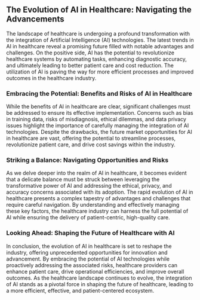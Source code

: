 ## The Evolution of AI in Healthcare: Navigating the Advancements

The landscape of healthcare is undergoing a profound transformation with the integration of Artificial Intelligence (AI) technologies. The latest trends in AI in healthcare reveal a promising future filled with notable advantages and challenges. On the positive side, AI has the potential to revolutionize healthcare systems by automating tasks, enhancing diagnostic accuracy, and ultimately leading to better patient care and cost reduction. The utilization of AI is paving the way for more efficient processes and improved outcomes in the healthcare industry.

### Embracing the Potential: Benefits and Risks of AI in Healthcare

While the benefits of AI in healthcare are clear, significant challenges must be addressed to ensure its effective implementation. Concerns such as bias in training data, risks of misdiagnosis, ethical dilemmas, and data privacy issues highlight the importance of carefully managing the integration of AI technologies. Despite the drawbacks, the future market opportunities for AI in healthcare are vast, offering the potential to streamline processes, revolutionize patient care, and drive cost savings within the industry.

### Striking a Balance: Navigating Opportunities and Risks

As we delve deeper into the realm of AI in healthcare, it becomes evident that a delicate balance must be struck between leveraging the transformative power of AI and addressing the ethical, privacy, and accuracy concerns associated with its adoption. The rapid evolution of AI in healthcare presents a complex tapestry of advantages and challenges that require careful navigation. By understanding and effectively managing these key factors, the healthcare industry can harness the full potential of AI while ensuring the delivery of patient-centric, high-quality care.

### Looking Ahead: Shaping the Future of Healthcare with AI

In conclusion, the evolution of AI in healthcare is set to reshape the industry, offering unprecedented opportunities for innovation and advancement. By embracing the potential of AI technologies while proactively addressing the associated risks, healthcare providers can enhance patient care, drive operational efficiencies, and improve overall outcomes. As the healthcare landscape continues to evolve, the integration of AI stands as a pivotal force in shaping the future of healthcare, leading to a more efficient, effective, and patient-centered ecosystem.